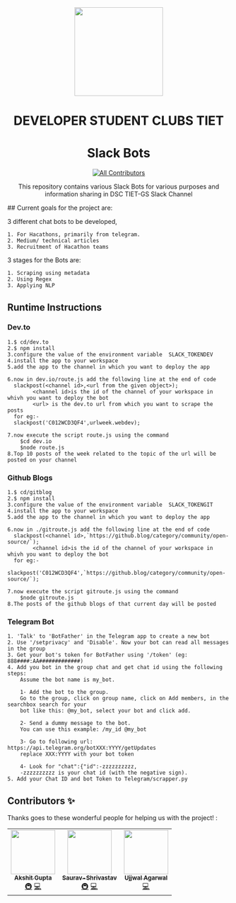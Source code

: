 <div align = "center">

<img height=200px src= "https://github.com/developer-student-club-thapar/officialWebsite/blob/master/Frontend/src/assets/dsc_logo.png">

<h1>DEVELOPER STUDENT CLUBS TIET</h1>

# Slack Bots
<!-- ALL-CONTRIBUTORS-BADGE:START - Do not remove or modify this section -->
[![All Contributors](https://img.shields.io/badge/all_contributors-3-orange.svg?style=flat-square)](#contributors-)
<!-- ALL-CONTRIBUTORS-BADGE:END -->
This repository contains various Slack Bots for various purposes and information sharing in DSC TIET-GS Slack Channel

</div>
## Current goals for the project are:

3 different chat bots to be developed,

    1. For Hacathons, primarily from telegram. 
    2. Medium/ technical articles
    3. Recruitment of Hacathon teams

3 stages for the Bots are:

    1. Scraping using metadata
    2. Using Regex
    3. Applying NLP

## Runtime Instructions 

	
### Dev.to
	1.$ cd/dev.to
	2.$ npm install 
	3.configure the value of the environment variable  SLACK_TOKENDEV
	4.install the app to your workspace
	5.add the app to the channel in which you want to deploy the app

	6.now in dev.io/route.js add the following line at the end of code 
	  slackpost(<channel id>,<url from the given object>);
	  	  	<channel id>is the id of the channel of your workspace in whivh you want to deploy the bot
	  		<url> is the dev.to url from which you want to scrape the posts
	  for eg:-
	  slackpost('C012WCD3QF4',urlweek.webdev);

	7.now execute the script route.js using the command
		$cd dev.io
		$node route.js
	8.Top 10 posts of the week related to the topic of the url will be posted on your channel

### Github Blogs
	1.$ cd/gitblog
	2.$ npm install 
	3.configure the value of the environment variable  SLACK_TOKENGIT
	4.install the app to your workspace
	5.add the app to the channel in which you want to deploy the app

	6.now in ./gitroute.js add the following line at the end of code 
	  slackpost(<channel id>,`https://github.blog/category/community/open-source/`);
	  	  	<channel id>is the id of the channel of your workspace in whivh you want to deploy the bot
	  for eg:-
	  slackpost('C012WCD3QF4',`https://github.blog/category/community/open-source/`);

	7.now execute the script gitroute.js using the command
		$node gitroute.js
	8.The posts of the github blogs of that current day will be posted



### Telegram Bot

	1. 'Talk' to 'BotFather' in the Telegram app to create a new bot
	2. Use '/setprivacy' and 'Disable'. Now your bot can read all messages in the group
	3. Get your bot's token for BotFather using '/token' (eg: 888####:AA#############)
	4. Add you bot in the group chat and get chat id using the following steps:
		Assume the bot name is my_bot.

		1- Add the bot to the group.
		Go to the group, click on group name, click on Add members, in the searchbox search for your 
		bot like this: @my_bot, select your bot and click add.

		2- Send a dummy message to the bot.
		You can use this example: /my_id @my_bot

		3- Go to following url: https://api.telegram.org/botXXX:YYYY/getUpdates
		replace XXX:YYYY with your bot token

		4- Look for "chat":{"id":-zzzzzzzzzz,
		-zzzzzzzzzz is your chat id (with the negative sign).
	5. Add your Chat ID and bot Token to Telegram/scrapper.py

## Contributors ✨

Thanks goes to these wonderful people for helping us with the project! :

<!-- ALL-CONTRIBUTORS-LIST:START - Do not remove or modify this section -->
<!-- prettier-ignore-start -->
<!-- markdownlint-disable -->
<table>
  <tr>
    <td align="center"><a href="https://github.com/akshit-mee"><img src="https://avatars3.githubusercontent.com/u/62721801?v=4" width="100px;" alt=""/><br /><sub><b>Akshit Gupta</b></sub></a><br /><a href="#infra-akshit-mee" title="Infrastructure (Hosting, Build-Tools, etc)">🚇</a> <a href="https://github.com/developer-student-club-thapar/slack-bots/commits?author=akshit-mee" title="Code">💻</a></td>
    <td align="center"><a href="https://github.com/Saurav-Shrivastav"><img src="https://avatars1.githubusercontent.com/u/54510448?v=4" width="100px;" alt=""/><br /><sub><b>Saurav-Shrivastav</b></sub></a><br /><a href="#infra-Saurav-Shrivastav" title="Infrastructure (Hosting, Build-Tools, etc)">🚇</a> <a href="https://github.com/developer-student-club-thapar/slack-bots/commits?author=Saurav-Shrivastav" title="Code">💻</a></td>
    <td align="center"><a href="https://github.com/specter25"><img src="https://avatars1.githubusercontent.com/u/56391382?v=4" width="100px;" alt=""/><br /><sub><b>Ujjwal Agarwal</b></sub></a><br /><a href="https://github.com/developer-student-club-thapar/slack-bots/commits?author=specter25" title="Code">💻</a></td>
  </tr>
</table>

<!-- markdownlint-enable -->
<!-- prettier-ignore-end -->
<!-- ALL-CONTRIBUTORS-LIST:END -->
